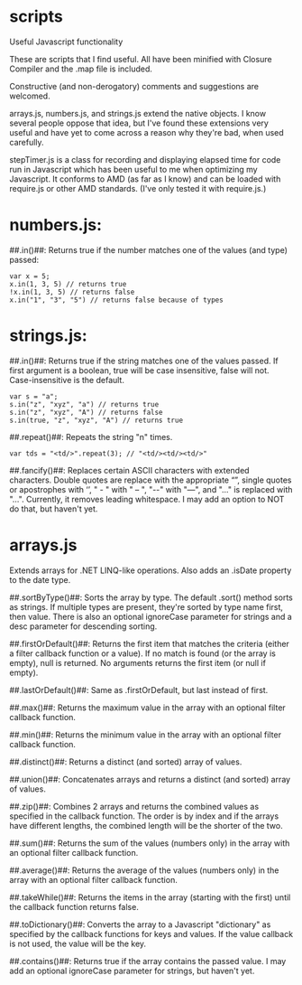 scripts
=======

Useful Javascript functionality

These are scripts that I find useful.  All have been minified with Closure Compiler and the .map file is included.

Constructive (and non-derogatory) comments and suggestions are welcomed.

arrays.js, numbers.js, and strings.js extend the native objects.  I know several people oppose that idea, but I've found these extensions very useful and have yet to come across a reason why they're bad, when used carefully.

stepTimer.js is a class for recording and displaying elapsed time for code run in Javascript which has been useful to me when optimizing my Javascript.  It conforms to AMD (as far as I know) and can be loaded with require.js or other AMD standards. (I've only tested it with require.js.)

numbers.js:
===========

##.in()##:
Returns true if the number matches one of the values (and type) passed:

	var x = 5;
	x.in(1, 3, 5) // returns true
	!x.in(1, 3, 5) // returns false
	x.in("1", "3", "5") // returns false because of types

strings.js:
===========

##.in()##:
Returns true if the string matches one of the values passed. If first argument is a boolean, true will be case insensitive, false will not. Case-insensitive is the default.

	var s = "a";
	s.in("z", "xyz", "a") // returns true
	s.in("z", "xyz", "A") // returns false
	s.in(true, "z", "xyz", "A") // returns true

##.repeat()##:
Repeats the string "n" times.

	var tds = "<td/>".repeat(3); // "<td/><td/><td/>"

##.fancify()##:
Replaces certain ASCII characters with extended characters.
	Double quotes are replace with the appropriate “”, single quotes or apostrophes with ‘’, " - " with " – ", "--" with "—", and "..." is replaced with "…".  Currently, it removes leading whitespace. I may add an option to NOT do that, but haven't yet.

arrays.js
===========
Extends arrays for .NET LINQ-like operations. Also adds an .isDate property to the date type.

##.sortByType()##:
Sorts the array by type.  The default .sort() method sorts as strings. If multiple types are present, they're sorted by type name first, then value. There is also an optional ignoreCase parameter for strings and a desc parameter for descending sorting.

##.firstOrDefault()##:
Returns the first item that matches the criteria (either a filter callback function or a value). If no match is found (or the array is empty), null is returned. No arguments returns the first item (or null if empty).

##.lastOrDefault()##:
Same as .firstOrDefault, but last instead of first.

##.max()##:
Returns the maximum value in the array with an optional filter callback function.

##.min()##:
Returns the minimum value in the array with an optional filter callback function.

##.distinct()##:
Returns a distinct (and sorted) array of values.

##.union()##:
Concatenates arrays and returns a distinct (and sorted) array of values.

##.zip()##:
Combines 2 arrays and returns the combined values as specified in the callback function. The order is by index and if the arrays have different lengths, the combined length will be the shorter of the two. 

##.sum()##:
Returns the sum of the values (numbers only) in the array with an optional filter callback function.

##.average()##:
Returns the average of the values (numbers only) in the array with an optional filter callback function.

##.takeWhile()##:
Returns the items in the array (starting with the first) until the callback function returns false.

##.toDictionary()##:
Converts the array to a Javascript "dictionary" as specified by the callback functions for keys and values. If the value callback is not used, the value will be the key.

##.contains()##:
Returns true if the array contains the passed value.  I may add an optional ignoreCase parameter for strings, but haven't yet.
